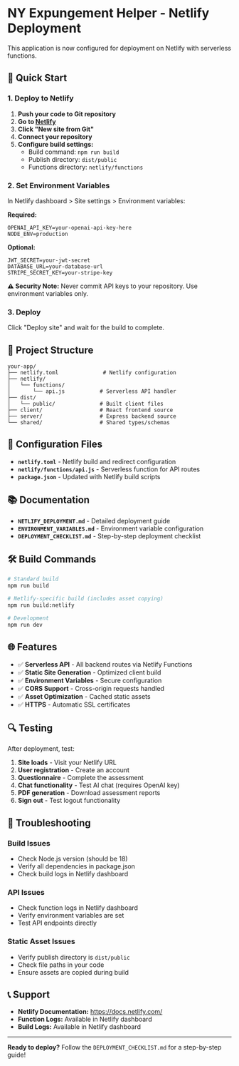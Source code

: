 # NY Expungement Helper - Netlify Deployment

This application is now configured for deployment on Netlify with serverless functions.

## 🚀 Quick Start

### 1. Deploy to Netlify
1. **Push your code to Git repository**
2. **Go to [Netlify](https://netlify.com)**
3. **Click "New site from Git"**
4. **Connect your repository**
5. **Configure build settings:**
   - Build command: `npm run build`
   - Publish directory: `dist/public`
   - Functions directory: `netlify/functions`

### 2. Set Environment Variables
In Netlify dashboard > Site settings > Environment variables:

**Required:**
```
OPENAI_API_KEY=your-openai-api-key-here
NODE_ENV=production
```

**Optional:**
```
JWT_SECRET=your-jwt-secret
DATABASE_URL=your-database-url
STRIPE_SECRET_KEY=your-stripe-key
```

**⚠️ Security Note:** Never commit API keys to your repository. Use environment variables only.

### 3. Deploy
Click "Deploy site" and wait for the build to complete.

## 📁 Project Structure

```
your-app/
├── netlify.toml              # Netlify configuration
├── netlify/
│   └── functions/
│       └── api.js           # Serverless API handler
├── dist/
│   └── public/              # Built client files
├── client/                  # React frontend source
├── server/                  # Express backend source
└── shared/                  # Shared types/schemas
```

## 🔧 Configuration Files

- **`netlify.toml`** - Netlify build and redirect configuration
- **`netlify/functions/api.js`** - Serverless function for API routes
- **`package.json`** - Updated with Netlify build scripts

## 📚 Documentation

- **`NETLIFY_DEPLOYMENT.md`** - Detailed deployment guide
- **`ENVIRONMENT_VARIABLES.md`** - Environment variable configuration
- **`DEPLOYMENT_CHECKLIST.md`** - Step-by-step deployment checklist

## 🛠️ Build Commands

```bash
# Standard build
npm run build

# Netlify-specific build (includes asset copying)
npm run build:netlify

# Development
npm run dev
```

## 🌐 Features

- ✅ **Serverless API** - All backend routes via Netlify Functions
- ✅ **Static Site Generation** - Optimized client build
- ✅ **Environment Variables** - Secure configuration
- ✅ **CORS Support** - Cross-origin requests handled
- ✅ **Asset Optimization** - Cached static assets
- ✅ **HTTPS** - Automatic SSL certificates

## 🔍 Testing

After deployment, test:

1. **Site loads** - Visit your Netlify URL
2. **User registration** - Create an account
3. **Questionnaire** - Complete the assessment
4. **Chat functionality** - Test AI chat (requires OpenAI key)
5. **PDF generation** - Download assessment reports
6. **Sign out** - Test logout functionality

## 🚨 Troubleshooting

### Build Issues
- Check Node.js version (should be 18)
- Verify all dependencies in package.json
- Check build logs in Netlify dashboard

### API Issues
- Check function logs in Netlify dashboard
- Verify environment variables are set
- Test API endpoints directly

### Static Asset Issues
- Verify publish directory is `dist/public`
- Check file paths in your code
- Ensure assets are copied during build

## 📞 Support

- **Netlify Documentation:** https://docs.netlify.com/
- **Function Logs:** Available in Netlify dashboard
- **Build Logs:** Available in Netlify dashboard

---

**Ready to deploy?** Follow the `DEPLOYMENT_CHECKLIST.md` for a step-by-step guide!
